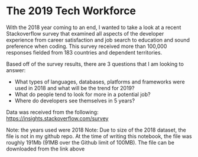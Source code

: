 # The 2019 Tech Workforce

With the 2018 year coming to an end, I wanted to take a look at a recent Stackoverflow survey that examined all aspects of the developer experience from career satisfaction and job search to education and sound preference when coding. This survey received more than 100,000 responses fielded from 183 countries and dependent territories.

Based off of the survey results, there are 3 questions that I am looking to answer:
- What types of languages, databases, platforms and frameworks were used in 2018 and what will be the trend for 2019?
- What do people tend to look for more in a potential job?
- Where do developers see themselves in 5 years?
        

Data was received from the following:
https://insights.stackoverflow.com/survey

Note: the years used were 2018 
Note: Due to size of the 2018 dataset, the file is not in my github repo.  At the time of writing this notebook, the file was roughly 191Mb (91MB over the Github limit of 100MB).  The file can be downloaded from the link above
